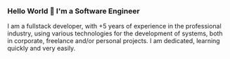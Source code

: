 ### Hello World 👋 I'm a Software Engineer

I am a fullstack developer, with +5 years of experience in the professional industry, using various technologies for the development of systems, both in corporate, freelance and/or personal projects.
I am dedicated, learning quickly and very easily.


<!--
**josafatngoma/josafatngoma** is a ✨ _special_ ✨ repository because its `README.md` (this file) appears on your GitHub profile.

Here are some ideas to get you started:

- 🔭 I’m currently working on ...
- 🌱 I’m currently learning ...
- 👯 I’m looking to collaborate on ...
- 🤔 I’m looking for help with ...
- 💬 Ask me about ...
- 📫 How to reach me: ...
- 😄 Pronouns: ...
- ⚡ Fun fact: ...
-->
